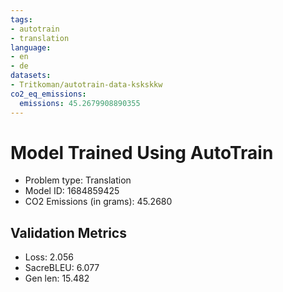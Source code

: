 ```yaml
---
tags:
- autotrain
- translation
language:
- en
- de
datasets:
- Tritkoman/autotrain-data-kskskkw
co2_eq_emissions:
  emissions: 45.2679908890355
---
```


# Model Trained Using AutoTrain

- Problem type: Translation
- Model ID: 1684859425
- CO2 Emissions (in grams): 45.2680

## Validation Metrics

- Loss: 2.056
- SacreBLEU: 6.077
- Gen len: 15.482